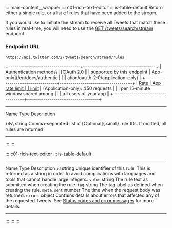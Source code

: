 ::: main-content__wrapper
::: c01-rich-text-editor
::: is-table-default
Return either a single rule, or a list of rules that have been added to
the stream.

If you would like to initiate the stream to receive all Tweets that
match these rules in real-time, you will need to use the [GET
/tweets/search/stream](/en/docs/twitter-api/tweets/filtered-stream/api-reference/get-tweets-search-stream)
endpoint.

### Endpoint URL

` https://api.twitter.com/2/tweets/search/stream/rules `

+-----------------------------------+-----------------------------------+
| Authentication methods\           | [OAuth 2.0                        |
| supported by this endpoint        | App-only](/en/docs/authentic      |
|                                   | ation/oauth-2-0/application-only) |
+-----------------------------------+-----------------------------------+
| [Rate                             | App rate limit                    |
| limit](/en/docs/rate-limits)      | (Application-only): 450 requests  |
|                                   | per 15-minute window shared among |
|                                   | all users of your app             |
+-----------------------------------+-----------------------------------+

  ----------------------- ----------------------- -----------------------
  Name                    Type                    Description

  ` ids `\                string                  Comma-separated list of
  [Optional]{.small}                              rule IDs. If omitted,
                                                  all rules are returned.
  ----------------------- ----------------------- -----------------------
:::
:::

::: c01-rich-text-editor
::: is-table-default
  --------------- -------- ---------------------------------------------------------------------------------------------------------------------------------------------------------------------------------
  Name            Type     Description
  ` id `          string   Unique identifier of this rule. This is returned as a string in order to avoid complications with languages and tools that cannot handle large integers.
  ` value `       string   The rule text as submitted when creating the rule.
  ` tag `         string   The tag label as defined when creating the rule.
  ` meta.sent `   number   The time when the request body was returned.
  ` errors `      object   Contains details about errors that affected any of the requested Tweets. See [Status codes and error messages](/en/support/twitter-api/error-troubleshooting) for more details.
  --------------- -------- ---------------------------------------------------------------------------------------------------------------------------------------------------------------------------------
:::
:::
:::
